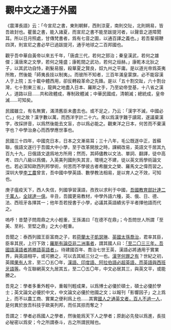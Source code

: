 # 觀中文之通于外國
《震澤長語》云：「今宣尼之書，東則朝鮮，西則涼夏，南則交阯，北則朔易，皆吾故封也。瞿曇之書，能入諸夏，而宣尼之書不能至跋提河者，以聲音之道障閡耳。所以日月照處，甘傳梵書者，爲有七音之圖，以通百譯之義也。」若吾輩揚鞭四溟，則宣尼之書必早已過跋提河，通乎地球之二百邦國也。

觀乎吾中華自黃帝以來五千年，「唐虞三代，若何之郅治；秦皇漢武，若何之雄傑；漢唐來之文學，若何之隆盛；康乾間之武功，若何之烜赫。」康乾本北狄之子，以其武功自恃，剃髮易服，殺華夏之賢良，奴九州之平庸。是以道光帝爲英夷所敗，然後能「師夷長技以制夷」。而彼所不知者，三百年滿皇蒙旗，必不能容漢人于上院；五十載中體西用，卻反轉殺革命之先鋒。是以「五十割交趾，六十割台灣，七十割東三省」，龍興之地盡入日本、羅斯之手，乃至幼帝登基，十八省之漢人，道路以目……共和政體成，專制政體滅；中華民國成，清朝滅；總統成，皇帝滅……可知矣。

民國雖立，有名無實，滿清舊臣未盡去也。或不足之，乃云：「漢字不滅，中國必亡。」何之故？漢字數以萬，而西洋字計二十六。衆以爲漢字難于讀寫，遂議棄漢字，改採拼音，以爲然後能去文盲，亦以爲必能之。觀東洋之日本，何苦而不棄漢字也？中學治身心而西學應世事也。

民國三十四年，中國克日本，日本之文漸易耳；三十八年，毛公既逐中正，首蘇聯，俄語文遂行于吾國大中小學，至于改革開放之時，課綱改易，英語文千居其九百九十九，日俄語文退爲地方所用；然而，其師儘教以文法、單詞、翻譯，徒中高考、四六八級以爲備，入英美列國則失其言，環境之不建，徒以英文爲學術論文也。若必深知歐西列邦學術，何苦而不學彼古者希臘文之榮、羅馬文之偉而習之。深圳大學[李工農](http://math.szu.edu.cn/info/1099/1690.htm)曾言，吾中國中學英語、數學教法相易，是以育人之不效，可知也。

庚子瘟疫天下，西人失信，列國爭習漢語，孜孜以求利于中國，[吾國教育部計達二千萬人](http://www.moe.gov.cn/jyb_xwfb/gzdt_gzdt/moe_1485/202012/t20201215_505528.html)，[全球達一億](https://www.thepaper.cn/newsDetail_forward_1842377)。辛丑，吾國更易教材，中學外語六種，英、俄、日、德、法、西班牙各擇其一；他年吾若授書于小學，必議其英語績劣乎半者擇他語而代之。

嗚呼！昔楚子問周鼎之大小輕重，王孫滿曰「在德不在鼎」；今吾問世人所謂「至美、至利、至堅之鼎」之大小輕重。

吾聞之：泰西列國王臣富商之子，若[荷蘭太子凱瑟琳](https://baike.baidu.com/item/凱瑟琳娜-阿瑪莉亞)、[英國太孫喬治](https://baike.baidu.com/item/喬治·亞歷山大·路易斯)，君率其臣，臣率其民，上行下效；[羅斯有論亞非二洲事者](https://baike.baidu.com/item/阿列克謝·馬斯洛夫/61158741)，謂其國人曰：[「至二〇三三年，吾國語漢語者將勝語英語者」](https://sputniknews.cn/20230420/1049714051.html)。待建國百年、喬治七世王英，漢語必將通用于實業界，與英語相平，或可勝之，可以去其紙三分之一也。[漢字何罪之有](https://link.springer.com/chapter/10.1007/978-3-030-76171-4_6)？世紀之初，英國[果有人](https://en.wikipedia.org/wiki/David_Graddol)言，至二〇五〇年，[漢語、印度語、阿拉伯語必超英語，而英語與西班牙語等](https://www.science.org/doi/10.1126/science.1096546)。今互聯網英文九居其五，至二〇五〇年，中文必居其三，與英文平，或能勝之。

吾見之：學者多重外輕中，重報刊輕成果，以爲博士必優於碩士，碩士必優於學士；英文論文必優於中文，中文論文必優於他國之文；以報刊「影響因子」之上爲上，而不以農工商、實業之便利爲上也……其實[國人之通英文者，百人不過一人](https://new.qq.com/rain/a/20240831A00ICB00)，是何異於放吾科技乎歐美列邦，而任其掠而奪之？

吾謂之：學者必爲國人之學者，然後能爲天下人之學者；原創必先發以爲進，長技必秘密以爲安；今之所謂泰斗，古之所謂民賊也。
